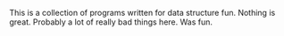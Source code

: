 This is a collection of programs written for data structure fun.
Nothing is great. Probably a lot of really bad things here. 
Was fun.
